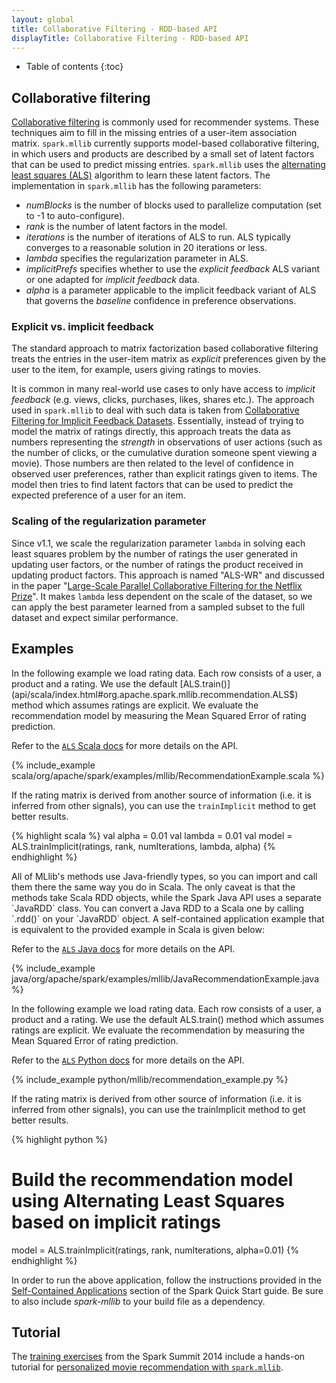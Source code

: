 ```yaml
---
layout: global
title: Collaborative Filtering - RDD-based API
displayTitle: Collaborative Filtering - RDD-based API
---
```


* Table of contents
{:toc}

## Collaborative filtering 

[Collaborative filtering](http://en.wikipedia.org/wiki/Recommender_system#Collaborative_filtering)
is commonly used for recommender systems.  These techniques aim to fill in the
missing entries of a user-item association matrix.  `spark.mllib` currently supports
model-based collaborative filtering, in which users and products are described
by a small set of latent factors that can be used to predict missing entries.
`spark.mllib` uses the [alternating least squares
(ALS)](http://dl.acm.org/citation.cfm?id=1608614)
algorithm to learn these latent factors. The implementation in `spark.mllib` has the
following parameters:

* *numBlocks* is the number of blocks used to parallelize computation (set to -1 to auto-configure).
* *rank* is the number of latent factors in the model.
* *iterations* is the number of iterations of ALS to run. ALS typically converges to a reasonable
  solution in 20 iterations or less.
* *lambda* specifies the regularization parameter in ALS.
* *implicitPrefs* specifies whether to use the *explicit feedback* ALS variant or one adapted for
  *implicit feedback* data.
* *alpha* is a parameter applicable to the implicit feedback variant of ALS that governs the
  *baseline* confidence in preference observations.

### Explicit vs. implicit feedback

The standard approach to matrix factorization based collaborative filtering treats 
the entries in the user-item matrix as *explicit* preferences given by the user to the item,
for example, users giving ratings to movies.

It is common in many real-world use cases to only have access to *implicit feedback* (e.g. views,
clicks, purchases, likes, shares etc.). The approach used in `spark.mllib` to deal with such data is taken
from [Collaborative Filtering for Implicit Feedback Datasets](https://doi.org/10.1109/ICDM.2008.22).
Essentially, instead of trying to model the matrix of ratings directly, this approach treats the data
as numbers representing the *strength* in observations of user actions (such as the number of clicks,
or the cumulative duration someone spent viewing a movie). Those numbers are then related to the level of
confidence in observed user preferences, rather than explicit ratings given to items. The model
then tries to find latent factors that can be used to predict the expected preference of a user for
an item.

### Scaling of the regularization parameter

Since v1.1, we scale the regularization parameter `lambda` in solving each least squares problem by
the number of ratings the user generated in updating user factors,
or the number of ratings the product received in updating product factors.
This approach is named "ALS-WR" and discussed in the paper
"[Large-Scale Parallel Collaborative Filtering for the Netflix Prize](https://doi.org/10.1007/978-3-540-68880-8_32)".
It makes `lambda` less dependent on the scale of the dataset, so we can apply the
best parameter learned from a sampled subset to the full dataset and expect similar performance.

## Examples

<div class="codetabs">

<div data-lang="scala" markdown="1">
In the following example we load rating data. Each row consists of a user, a product and a rating.
We use the default [ALS.train()](api/scala/index.html#org.apache.spark.mllib.recommendation.ALS$) 
method which assumes ratings are explicit. We evaluate the
recommendation model by measuring the Mean Squared Error of rating prediction.

Refer to the [`ALS` Scala docs](api/scala/index.html#org.apache.spark.mllib.recommendation.ALS) for more details on the API.

{% include_example scala/org/apache/spark/examples/mllib/RecommendationExample.scala %}

If the rating matrix is derived from another source of information (i.e. it is inferred from
other signals), you can use the `trainImplicit` method to get better results.

{% highlight scala %}
val alpha = 0.01
val lambda = 0.01
val model = ALS.trainImplicit(ratings, rank, numIterations, lambda, alpha)
{% endhighlight %}
</div>

<div data-lang="java" markdown="1">
All of MLlib's methods use Java-friendly types, so you can import and call them there the same
way you do in Scala. The only caveat is that the methods take Scala RDD objects, while the
Spark Java API uses a separate `JavaRDD` class. You can convert a Java RDD to a Scala one by
calling `.rdd()` on your `JavaRDD` object. A self-contained application example
that is equivalent to the provided example in Scala is given below:

Refer to the [`ALS` Java docs](api/java/org/apache/spark/mllib/recommendation/ALS.html) for more details on the API.

{% include_example java/org/apache/spark/examples/mllib/JavaRecommendationExample.java %}
</div>

<div data-lang="python" markdown="1">
In the following example we load rating data. Each row consists of a user, a product and a rating.
We use the default ALS.train() method which assumes ratings are explicit. We evaluate the
recommendation by measuring the Mean Squared Error of rating prediction.

Refer to the [`ALS` Python docs](api/python/pyspark.mllib.html#pyspark.mllib.recommendation.ALS) for more details on the API.

{% include_example python/mllib/recommendation_example.py %}

If the rating matrix is derived from other source of information (i.e. it is inferred from other
signals), you can use the trainImplicit method to get better results.

{% highlight python %}
# Build the recommendation model using Alternating Least Squares based on implicit ratings
model = ALS.trainImplicit(ratings, rank, numIterations, alpha=0.01)
{% endhighlight %}
</div>

</div>

In order to run the above application, follow the instructions
provided in the [Self-Contained Applications](quick-start.html#self-contained-applications)
section of the Spark
Quick Start guide. Be sure to also include *spark-mllib* to your build file as
a dependency.

## Tutorial

The [training exercises](https://databricks-training.s3.amazonaws.com/index.html) from the Spark Summit 2014 include a hands-on tutorial for
[personalized movie recommendation with `spark.mllib`](https://databricks-training.s3.amazonaws.com/movie-recommendation-with-mllib.html).

